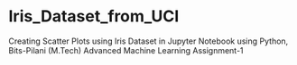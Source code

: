 # Iris_Dataset_from_UCI
Creating Scatter Plots using Iris Dataset in Jupyter Notebook using Python, Bits-Pilani (M.Tech) Advanced Machine Learning Assignment-1
